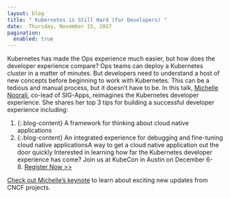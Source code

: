 ```yaml
---
layout: blog
title: " Kubernetes is Still Hard (for Developers) "
date:  Thursday, November 15, 2017
pagination:
  enabled: true
---
```


Kubernetes has made the Ops experience much easier, but how does the developer experience compare? Ops teams can deploy a Kubernetes cluster in a matter of minutes. But developers need to understand a host of new concepts before beginning to work with Kubernetes. This can be a tedious and manual process, but it doesn’t have to be. In this talk, [Michelle Noorali](https://twitter.com/michellenoorali), co-lead of SIG-Apps, reimagines the Kubernetes developer experience. She shares her top 3 tips for building a successful developer experience including:  

1. {:.blog-content} A framework for thinking about cloud native applications
2. {:.blog-content} An integrated experience for debugging and fine-tuning cloud native applicationsA way to get a cloud native application out the door quickly
Interested in learning how far the Kubernetes developer experience has come? Join us at KubeCon in Austin on December 6-8.&nbsp;[Register Now \>\>](https://goo.gl/TK9ET3)

[Check out Michelle’s keynote](http://sched.co/CUCC) to learn about exciting new updates from CNCF projects.
